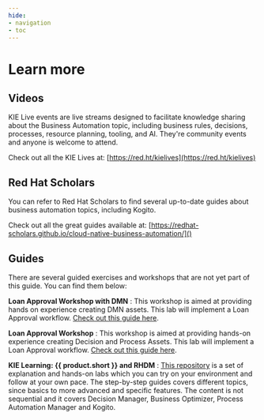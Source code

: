 ```yaml
---
hide:
- navigation
- toc
---
```


# Learn more

## Videos

KIE Live events are live streams designed to facilitate knowledge sharing about the Business Automation topic, including business rules, decisions, processes, resource planning, tooling, and AI. They're community events and anyone is welcome to attend.

Check out all the KIE Lives at: [https://red.ht/kielives](https://red.ht/kielives)

## Red Hat Scholars

You can refer to Red Hat Scholars to find several up-to-date guides about business automation topics, including Kogito.

Check out all the great guides available at: [https://redhat-scholars.github.io/cloud-native-business-automation/]()

## Guides

There are several guided exercises and workshops that are not yet part of this guide. You can find them below:

**Loan Approval Workshop with DMN**
: This workshop is aimed at providing hands on experience creating DMN assets. This lab will implement a Loan Approval workflow. [Check out this guide here](https://github.com/KIE-Learning/loan-approval-workshop-dmn/blob/master/Loan_Provision.adoc).

**Loan Approval Workshop**
: This workshop is aimed at providing hands-on experience creating Decision and Process Assets. This lab will implement a Loan Approval workflow. [Check out this guide here](https://github.com/KIE-Learning/loan-approval-workshop/blob/master/Loan_Provision.adoc).


**KIE Learning: {{ product.short }} and RHDM**
: [This repository](https://github.com/KIE-Learning/rhpam-rhdm-labs) is a set of explanation and hands-on labs which you can try on your environment and follow at your own pace.
    The step-by-step guides covers different topics, since basics to more advanced and specific features. The content is not sequential and it covers Decision Manager, Business Optimizer, Process Automation Manager and Kogito.
<!-- 
        !!! attention ""
                Notice that this guide brings updated versions of some of the guides listed below. -->

<!-- * Setup
    1. [00: Installing RHDM and {{ product.short }}](00_get_toolsd/env-setup.md) => *Pre requisite for most of the hands-on labs.*
    <!-- ## 2. [00: OpenShift Setup](00-openshift-setup.md) => *Pre requisite for hands-on labs that uses OpenShift.* 
    1. {{ product.name }} - {{ product.dm }}:
        1. 01: [The Value of Decision Management](/01-assets-navigation-lab/01-assets-navigation-lab.md)
        2. 02: Introduction to Decision Central and Decision Server
            1. [Creating a project](02-intro-decision-central-and-decision-server/02-1-create_project_Lab.md)
            2. [Importing Assets](02-intro-decision-central-and-decision-server/02-2-import_assets_Lab.md)
        3. 03: [Authoring Decision Tables](03-authoring-decision-tables/03-decision_tables_lab.md)
        4. 04: [Introducing DMN](04_Introducing_DMN/04_deploy_DMN_Lab.md)
        5. 06: [Intermediate DMN](06_Intermediate_DMN/06_deploy_DMN_Lab.md)
        6. 07: [Advanced DMN](07_Advanced_DMN/07_deploy_DMN_Lab.md)
        7. 12: [Decisions and AI: Combining DMN with PMML Lab](12_DMN_PMML/12_DMN_PMML_Lab.md)
            1. 13: [Prometheus: Monitoring DMN decisions with KIE-Server and Prometheus](13_DMN_Prometheus/13_DMN_Prometheus.md)
            2. 20: [Test Scenarios](20_Test_Scenario/20_Test_Scenario_Lab.md)
        8. {{ product.name }} ({{ product.short }}):
            1. 10: [Create Order Management Application](10-order-management-sample/10-create-order-management-app.md)
            2. 14: [Recommendation Engine](14-recommendation-engine/14-recommendation-engine-lab.md)
            3. 15: [Operator on OCP4](15_Operators_OCP4/15_Operators_OCP4.md)
            4. 17: [Event Driven Decision](17_Event_Driven_Decisioning/17_Event_Driven_Decisioning_Lab.md)
            5. 19: [Collaboration via Business Central](19_Collaboration_via_BC/19_Security_For_Collab_on_BC.md)
            6. 23: [Process Modeling Lab: The new BPMN editor](23_Stunner/23_Process_Modeling_with_Stunner_Lab.md)
            7. 24: [Case Management](24_Case_Management/24_CaseManagement.md)
            8. 25: [SpringBoot](25_SpringBoot/25_SpringBoot.md) -->
